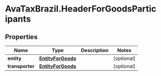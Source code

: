 # AvaTaxBrazil.HeaderForGoodsParticipants

## Properties
Name | Type | Description | Notes
------------ | ------------- | ------------- | -------------
**entity** | [**EntityForGoods**](EntityForGoods.md) |  | [optional] 
**transporter** | [**EntityForGoods**](EntityForGoods.md) |  | [optional] 


